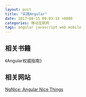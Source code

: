 ```yaml
---
layout: post
title: "实践Angular"
date: 2017-08-15 09:03:13 +0800
categories: 移动互联网
tags: angular javascript web mobile
---
```


## 相关书籍

《Angular权威指南》

## 相关网站

[NgNice: Angular Nice Things](http://www.ngnice.com/)